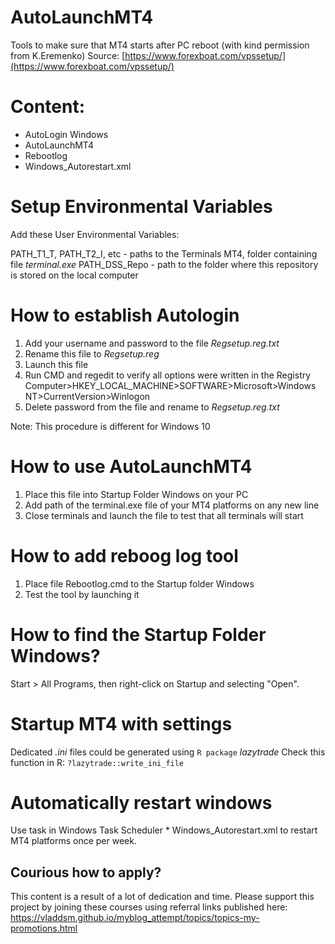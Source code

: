 # AutoLaunchMT4

Tools to make sure that MT4 starts after PC reboot (with kind permission from K.Eremenko)
Source: [https://www.forexboat.com/vpssetup/](https://www.forexboat.com/vpssetup/)

# Content:

* AutoLogin Windows
* AutoLaunchMT4
* Rebootlog
* Windows_Autorestart.xml

# Setup Environmental Variables

Add these User Environmental Variables:

PATH_T1_T, PATH_T2_I, etc - paths to the Terminals MT4, folder containing file *terminal.exe*
PATH_DSS_Repo - path to the folder where this repository is stored on the local computer

# How to establish Autologin

1. Add your username and password to the file *Regsetup.reg.txt*
2. Rename this file to *Regsetup.reg*
3. Launch this file
4. Run CMD and regedit to verify all options were written in the Registry
Computer>HKEY_LOCAL_MACHINE>SOFTWARE>Microsoft>Windows NT>CurrentVersion>Winlogon
5. Delete password from the file and rename to *Regsetup.reg.txt*

Note: This procedure is different for Windows 10

# How to use AutoLaunchMT4

1. Place this file into Startup Folder Windows on your PC
2. Add path of the terminal.exe file of your MT4 platforms on any new line
3. Close terminals and launch the file to test that all terminals will start

# How to add reboog log tool

1. Place file Rebootlog.cmd to the Startup folder Windows
2. Test the tool by launching it

# How to find the Startup Folder Windows?

Start > All Programs, then right-click on Startup and selecting "Open".

# Startup MT4 with settings

Dedicated *.ini* files could be generated using `R package` *lazytrade*
Check this function in R: `?lazytrade::write_ini_file`

# Automatically restart windows

Use task in Windows Task Scheduler * Windows_Autorestart.xml
to restart MT4 platforms once per week.

## Courious how to apply?

This content is a result of a lot of dedication and time.
Please support this project by joining these courses using referral links published
here: https://vladdsm.github.io/myblog_attempt/topics/topics-my-promotions.html